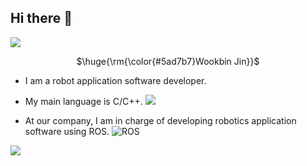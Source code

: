 ## Hi there 👋

<img src="https://capsule-render.vercel.app/api?type=waving&color=BDBDC8&height=150&section=header" />

<div align=center> 
<p>$\huge{\rm{\color{#5ad7b7}Wookbin  Jin}}$</p>
</div>

- I am a robot application software developer. 

- My main language is C/C++. <img src="https://img.shields.io/badge/c++-%2300599C.svg?style=for-the-badge&logo=c%2B%2B&logoColor=white"/>

- At our company, I am in charge of developing robotics application software using ROS. ![ROS](https://img.shields.io/badge/ROS-ROS2-gray?logo=ros&logoColor=white)
  
<img src="https://capsule-render.vercel.app/api?type=waving&color=BDBDC8&height=150&section=footer" />


